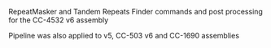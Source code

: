 RepeatMasker and Tandem Repeats Finder commands and post processing for the CC-4532 v6 assembly

Pipeline was also applied to v5, CC-503 v6 and CC-1690 assemblies 
